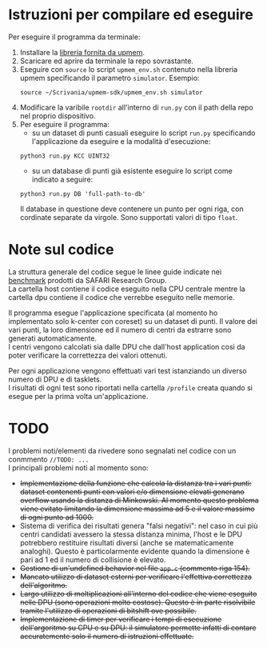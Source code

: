 # Istruzioni per compilare ed eseguire

Per eseguire il programma da terminale:
1. Installare la [libreria fornita da upmem](https://sdk.upmem.com/).
2. Scaricare ed aprire da terminale la repo sovrastante.
3. Eseguire con ```source``` lo script ```upmem_env.sh``` contenuto nella libreria upmem specificando il parametro ```simulator```. Esempio:
   ```
   source ~/Scrivania/upmem-sdk/upmem_env.sh simulator
   ```
4. Modificare la varibile ```rootdir``` all'interno di ```run.py``` con il path della repo nel proprio dispositivo.
5. Per eseguire il programma:
   + su un dataset di punti casuali eseguire lo script ```run.py``` specificando l'applicazione da eseguire e la modalità d'esecuzione:
   ```
   python3 run.py KCC UINT32
   ```
   + su un database di punti già esistente eseguire lo script come indicato a seguire:
    ```
   python3 run.py DB 'full-path-to-db'
   ```
   Il database in questione deve contenere un punto per ogni riga, con cordinate separate da virgole. Sono supportati valori di tipo ```float```.

# Note sul codice

La struttura generale del codice segue le linee guide indicate nei [benchmark](https://github.com/CMU-SAFARI/prim-benchmarks) prodotti da SAFARI Research Group.<br>
La cartella host contiene il codice eseguito nella CPU centrale mentre la cartella dpu contiene il codice che verrebbe eseguito nelle memorie.

Il programma esegue l'applicazione specificata (al momento ho implementato solo k-center con coreset) su un dataset di punti. Il valore dei vari punti, la loro dimensione ed il numero di centri da estrarre sono generati automaticamente.<br>
I centri vengono calcolati sia dalle DPU che dall'host application così da poter verificare la correttezza dei valori ottenuti. 

Per ogni applicazione vengono effettuati vari test istanziando un diverso numero di DPU e di tasklets.<br>
I risultati di ogni test sono riportati nella cartella ```/profile``` creata quando si esegue per la prima volta un'applicazione.


# TODO
I problemi noti/elementi da rivedere sono segnalati nel codice con un conmmento ```//TODO: ...```<br>
I principali problemi noti al momento sono:
+ ~~Implementazione della funzione che calcola la distanza tra i vari punti: dataset contenenti punti con valori e/o dimensione elevati generano overflow usando la distanza di Minkowski. Al momento questo problema viene evitato limitando la dimensione massima ad 5 e il valore massimo di ogni punto ad 1000.~~
+ Sistema di verifica dei risultati genera "falsi negativi": nel caso in cui più centri candidati avessero la stessa distanza minima, l'host e le DPU potrebbero restituire risultati diversi (anche se matematicamente analoghi). Questo è particolarmente evidente quando la dimensione è pari ad 1 ed il numero di collisione è elevato.
+ ~~Gestione di un'undefined behavior nel file ```app.c``` (commento riga 154).~~
+ ~~Mancato utilizzo di dataset esterni per verificare l'effettiva correttezza dell'algoritmo.~~
+ ~~Largo utilizzo di moltiplicazioni all'interno del codice che viene eseguito nelle DPU (sono operazioni molto costose). Questo è in parte risolvibile tramite l'utilizzo di operazioni di bitshift ove possibile.~~
+ ~~Implementazione di timer per verificare i tempi di esecuzione dell'argoritmo su CPU e su DPU: il simulatore permette infatti di contare accuratemente solo il numero di istruzioni effettuate.~~